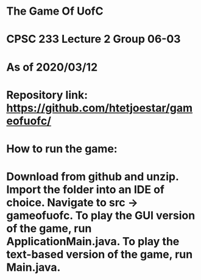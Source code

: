 # The Game Of UofC
# CPSC 233 Lecture 2 Group 06-03
# As of 2020/03/12
# Repository link: https://github.com/htetjoestar/gameofuofc/
#
# How to run the game:
# Download from github and unzip. Import the folder into an IDE of choice. Navigate to src -> gameofuofc. To play the GUI version of the game, run ApplicationMain.java. To play the text-based version of the game, run Main.java.
